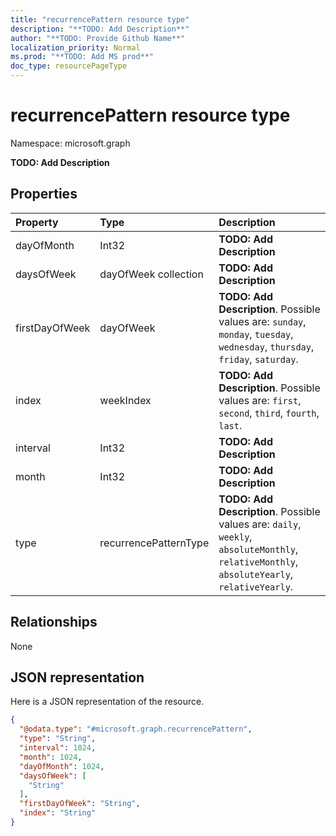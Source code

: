 ```yaml
---
title: "recurrencePattern resource type"
description: "**TODO: Add Description**"
author: "**TODO: Provide Github Name**"
localization_priority: Normal
ms.prod: "**TODO: Add MS prod**"
doc_type: resourcePageType
---
```


# recurrencePattern resource type


Namespace: microsoft.graph

**TODO: Add Description**

## Properties
|Property|Type|Description|
|:---|:---|:---|
|dayOfMonth|Int32|**TODO: Add Description**|
|daysOfWeek|dayOfWeek collection|**TODO: Add Description**|
|firstDayOfWeek|dayOfWeek|**TODO: Add Description**. Possible values are: `sunday`, `monday`, `tuesday`, `wednesday`, `thursday`, `friday`, `saturday`.|
|index|weekIndex|**TODO: Add Description**. Possible values are: `first`, `second`, `third`, `fourth`, `last`.|
|interval|Int32|**TODO: Add Description**|
|month|Int32|**TODO: Add Description**|
|type|recurrencePatternType|**TODO: Add Description**. Possible values are: `daily`, `weekly`, `absoluteMonthly`, `relativeMonthly`, `absoluteYearly`, `relativeYearly`.|

## Relationships
None

## JSON representation
Here is a JSON representation of the resource.
<!-- {
  "blockType": "resource",
  "@odata.type": "microsoft.graph.recurrencePattern"
}
-->
``` json
{
  "@odata.type": "#microsoft.graph.recurrencePattern",
  "type": "String",
  "interval": 1024,
  "month": 1024,
  "dayOfMonth": 1024,
  "daysOfWeek": [
    "String"
  ],
  "firstDayOfWeek": "String",
  "index": "String"
}
```

